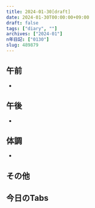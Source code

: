 ```yaml
---
title: 2024-01-30[draft]
date: 2024-01-30T00:00:00+09:00
draft: false
tags: ["diary", ""]
archives: ["2024-01"]
n年日記: ["0130"]
slug: 489879
---
```

## 午前
- 
## 午後
- 
## 体調
- 
## その他
## 今日のTabs
